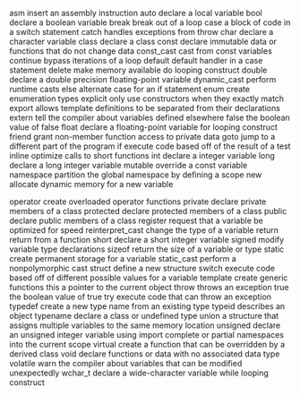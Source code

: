 asm             insert an assembly instruction
auto            declare a local variable
bool            declare a boolean variable
break           break out of a loop
case            a block of code in a switch statement
catch           handles exceptions from throw
char            declare a character variable
class           declare a class
const           declare immutable data or functions that do not change data
const_cast      cast from const variables
continue        bypass iterations of a loop
default         default handler in a case statement
delete          make memory available
do              looping construct
double          declare a double precision floating-point variable
dynamic_cast    perform runtime casts
else            alternate case for an if statement
enum            create enumeration types
explicit        only use constructors when they exactly match
export          allows template definitions to be separated from their declarations
extern          tell the compiler about variables defined elsewhere
false           the boolean value of false
float           declare a floating-point variable
for             looping construct
friend          grant non-member function access to private data
goto            jump to a different part of the program
if              execute code based off of the result of a test
inline          optimize calls to short functions
int             declare a integer variable
long            declare a long integer variable
mutable         override a const variable
namespace       partition the global namespace by defining a scope
new             allocate dynamic memory for a new variable

operator        create overloaded operator functions
private         declare private members of a class
protected       declare protected members of a class
public          declare public members of a class
register        request that a variable be optimized for speed
reinterpret_cast  change the type of a variable
return          return from a function
short           declare a short integer variable
signed          modify variable type declarations
sizeof          return the size of a variable or type
static          create permanent storage for a variable
static_cast     perform a nonpolymorphic cast
struct          define a new structure
switch          execute code based off of different possible values for a variable
template        create generic functions
this            a pointer to the current object
throw           throws an exception
true            the boolean value of true
try             execute code that can throw an exception
typedef         create a new type name from an existing type
typeid          describes an object
typename        declare a class or undefined type
union           a structure that assigns multiple variables to the same memory location
unsigned        declare an unsigned integer variable
using           import complete or partial namespaces into the current scope
virtual         create a function that can be overridden by a derived class
void            declare functions or data with no associated data type
volatile        warn the compiler about variables that can be modified unexpectedly
wchar_t         declare a wide-character variable
while           looping construct
